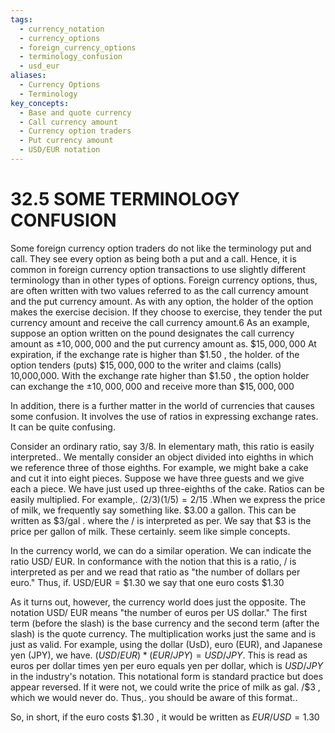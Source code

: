 ```yaml
---
tags:
  - currency_notation
  - currency_options
  - foreign_currency_options
  - terminology_confusion
  - usd_eur
aliases:
  - Currency Options
  - Terminology
key_concepts:
  - Base and quote currency
  - Call currency amount
  - Currency option traders
  - Put currency amount
  - USD/EUR notation
---
```


# 32.5 SOME TERMINOLOGY CONFUSION

Some foreign currency option traders do not like the terminology put and call. They see every option as being both a put and a call. Hence, it is common in foreign currency option transactions to use slightly different terminology than in other types of options. Foreign currency options, thus, are often written with two values referred to as the call currency amount and the put currency amount. As with any option, the holder of the option makes the exercise decision. If they choose to exercise, they tender the put currency amount and receive the call currency amount.6 As an example, suppose an option written on the pound designates the call currency amount as $\pm10,000,000$ and the put currency amount as. $\$15,000,000$ At expiration, if the exchange rate is higher than $\$1.50$ , the holder. of the option tenders (puts) $\$15,000,000$ to the writer and claims (calls) 10,000,000. With the exchange rate higher than $\$1.50$ , the option holder can exchange the $\pm10,000,000$ and receive more than $\$15,000,000$

In addition, there is a further matter in the world of currencies that causes some confusion. It involves the use of ratios in expressing exchange rates. It can be quite confusing.

Consider an ordinary ratio, say $3/8.$ In elementary math, this ratio is easily interpreted.. We mentally consider an object divided into eighths in which we reference three of those eighths. For example, we might bake a cake and cut it into eight pieces. Suppose we have three guests and we give each a piece. We have just used up three-eighths of the cake. Ratios can be easily multiplied. For example,. $(2/3)(1/5)=2/15$ .When we express the price of milk, we frequently say something like. $\$3.00$ a gallon. This can be written as $\$3/\mathrm{gal}$ . where the / is interpreted as per. We say that $\$3$ is the price per gallon of milk. These certainly. seem like simple concepts.

In the currency world, we can do a similar operation. We can indicate the ratio USD/ EUR. In conformance with the notion that this is a ratio, / is interpreted as per and we read that ratio as "the number of dollars per euro." Thus, if. $\mathrm{USD/EUR}=\$1.30$ we say that one euro costs $\$1.30$

As it turns out, however, the currency world does just the opposite. The notation USD/ EUR means "the number of euros per US dollar." The first term (before the slash) is the base currency and the second term (after the slash) is the quote currency. The multiplication works just the same and is just as valid. For example, using the dollar (UsD), euro (EUR), and Japanese yen (JPY), we have. $(U S D/E U R)*(E U R/J P Y)=U S D/J P Y.$ This is read as euros per dollar times yen per euro equals yen per dollar, which is $U S D/J P Y$ in the industry's notation. This notational form is standard practice but does appear reversed. If it were not, we could write the price of milk as gal. $/\$3$ , which we would never do. Thus,. you should be aware of this format..

So, in short, if the euro costs $\$1.30$ , it would be written as $E U R/U S D=1.30$
